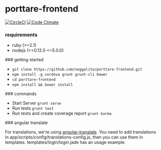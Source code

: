 # porttare-frontend

[![CircleCI](https://circleci.com/gh/noggalito/porttare-frontend/tree/master.svg?style=svg)](https://circleci.com/gh/noggalito/porttare-frontend/tree/master)
[![Code Climate](https://codeclimate.com/github/noggalito/porttare-frontend/badges/gpa.svg)](https://codeclimate.com/github/noggalito/porttare-frontend)

### requirements

- ruby (>=2.1)
- nodejs (>=0.12.0 <=5.0.0)

### getting started

- `git clone https://github.com/noggalito/porttare-frontend.git`
- `npm install -g cordova grunt grunt-cli bower`
- `cd porttare-frontend`
- `npm install && bower install`

### commands

- Start Server `grunt serve`
- Run tests `grunt test`
- Run tests and create coverage report `grunt karma`

### angular translate

For translations, we're using [angular-translate](https://angular-translate.github.io/).
You need to add translations in app/scripts/config/translations-config.js, then you can use them in templates.
templates/login/login.jade has an usage example.
